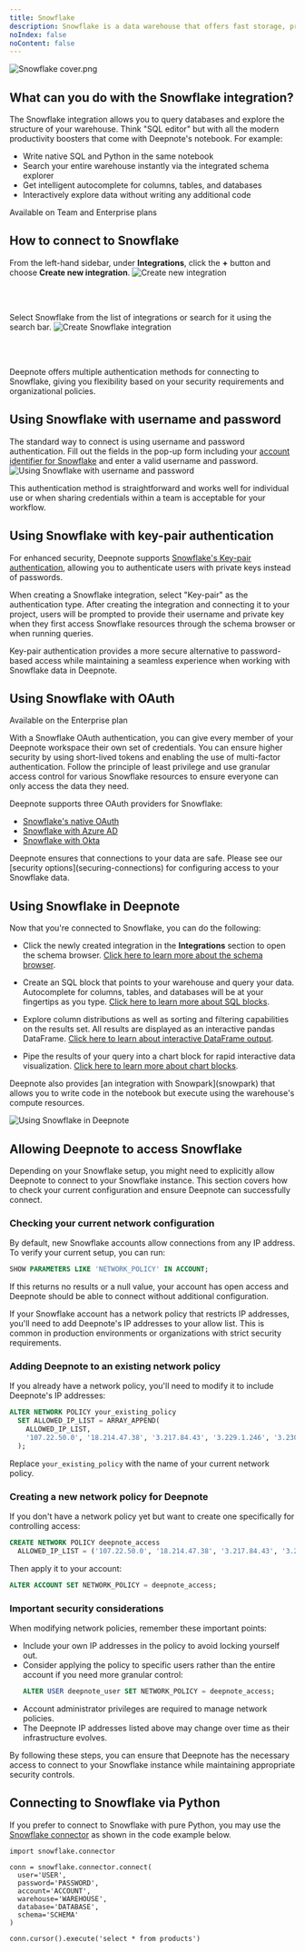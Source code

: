 ```yaml
---
title: Snowflake
description: Snowflake is a data warehouse that offers fast storage, processing, and analytics solutions. Deepnote integrates with Snowflake seamlessly to bring the cloud data warehouse to your notebook.
noIndex: false
noContent: false
---
```


![Snowflake cover.png](https://media.graphassets.com/X5pt4d9TSGsHFkxzGHCa)

## What can you do with the Snowflake integration?

The Snowflake integration allows you to query databases and explore the structure of your warehouse. Think "SQL editor" but with all the modern productivity boosters that come with Deepnote's notebook. For example:

- Write native SQL and Python in the same notebook
- Search your entire warehouse instantly via the integrated schema explorer
- Get intelligent autocomplete for columns, tables, and databases
- Interactively explore data without writing any additional code

<Callout status="info">
Available on Team and Enterprise plans
</Callout>

## How to connect to Snowflake

From the left-hand sidebar, under **Integrations**, click the **+** button and choose **Create new integration**.
![Create new integration](https://media.graphassets.com/U4rUqFckSUObXKjdz7kt)

<br></br>

Select Snowflake from the list of integrations or search for it using the search bar.
![Create Snowflake integration](https://media.graphassets.com/2QV1OQVRCK0BsVP9uAlN)

<br></br>

Deepnote offers multiple authentication methods for connecting to Snowflake, giving you flexibility based on your security requirements and organizational policies.

## Using Snowflake with username and password

The standard way to connect is using username and password authentication. Fill out the fields in the pop-up form including your [account identifier for Snowflake](https://docs.snowflake.com/en/user-guide/admin-account-identifier) and enter a valid username and password.
![Using Snowflake with username and password](https://media.graphassets.com/ZpqWyleHTba6LOwKMouI)

This authentication method is straightforward and works well for individual use or when sharing credentials within a team is acceptable for your workflow.

## Using Snowflake with key-pair authentication

For enhanced security, Deepnote supports [Snowflake's Key-pair authentication](/docs/snowflake-with-key-pair-authentication), allowing you to authenticate users with private keys instead of passwords.

When creating a Snowflake integration, select "Key-pair" as the authentication type. After creating the integration and connecting it to your project, users will be prompted to provide their username and private key when they first access Snowflake resources through the schema browser or when running queries.

Key-pair authentication provides a more secure alternative to password-based access while maintaining a seamless experience when working with Snowflake data in Deepnote.

## Using Snowflake with OAuth

<Callout status="info">
Available on the Enterprise plan
</Callout>

With a Snowflake OAuth authentication, you can give every member of your Deepnote workspace their own set of credentials. You can ensure higher security by using short-lived tokens and enabling the use of multi-factor authentication. Follow the principle of least privilege and use granular access control for various Snowflake resources to ensure everyone can only access the data they need.

Deepnote supports three OAuth providers for Snowflake:

- [Snowflake's native OAuth](/docs/snowflake-oauth)
- [Snowflake with Azure AD](/docs/snowflake-with-azure-ad)
- [Snowflake with Okta](/docs/snowflake-with-okta)

<Callout status="success">
Deepnote ensures that connections to your data are safe. Please see our [security options](securing-connections) for configuring access to your Snowflake data.
</Callout>

## Using Snowflake in Deepnote

Now that you're connected to Snowflake, you can do the following:

- Click the newly created integration in the **Integrations** section to open the schema browser. [Click here to learn more about the schema browser](schema-browser).

- Create an SQL block that points to your warehouse and query your data. Autocomplete for columns, tables, and databases will be at your fingertips as you type. [Click here to learn more about SQL blocks](sql-cells).

- Explore column distributions as well as sorting and filtering capabilities on the results set. All results are displayed as an interactive pandas DataFrame. [Click here to learn about interactive DataFrame output](variable-explorer#interactive-dataframe-output).

- Pipe the results of your query into a chart block for rapid interactive data visualization. [Click here to learn more about chart blocks](chart-blocks).

<Callout status="success">
Deepnote also provides [an integration with Snowpark](snowpark) that allows you to write code in the notebook but execute using the warehouse's compute resources.
</Callout>

![Using Snowflake in Deepnote](https://media.graphassets.com/EOyNjvLRkeiRGfmWyGLt)

## Allowing Deepnote to access Snowflake

Depending on your Snowflake setup, you might need to explicitly allow Deepnote to connect to your Snowflake instance. This section covers how to check your current configuration and ensure Deepnote can successfully connect.

### Checking your current network configuration

By default, new Snowflake accounts allow connections from any IP address. To verify your current setup, you can run:

```sql
SHOW PARAMETERS LIKE 'NETWORK_POLICY' IN ACCOUNT;
```

If this returns no results or a null value, your account has open access and Deepnote should be able to connect without additional configuration.

If your Snowflake account has a network policy that restricts IP addresses, you'll need to add Deepnote's IP addresses to your allow list. This is common in production environments or organizations with strict security requirements.

### Adding Deepnote to an existing network policy

If you already have a network policy, you'll need to modify it to include Deepnote's IP addresses:

```sql
ALTER NETWORK POLICY your_existing_policy
  SET ALLOWED_IP_LIST = ARRAY_APPEND(
    ALLOWED_IP_LIST,
    '107.22.50.0', '18.214.47.38', '3.217.84.43', '3.229.1.246', '3.230.201.213', '44.216.70.44', '52.21.216.28', '52.55.205.54', '54.144.37.244', '54.165.20.26', '54.235.42.8', '54.242.142.100'
  );
```

Replace `your_existing_policy` with the name of your current network policy.

### Creating a new network policy for Deepnote

If you don't have a network policy yet but want to create one specifically for controlling access:

```sql
CREATE NETWORK POLICY deepnote_access
  ALLOWED_IP_LIST = ('107.22.50.0', '18.214.47.38', '3.217.84.43', '3.229.1.246', '3.230.201.213', '44.216.70.44', '52.21.216.28', '52.55.205.54', '54.144.37.244', '54.165.20.26', '54.235.42.8', '54.242.142.100');
```

Then apply it to your account:

```sql
ALTER ACCOUNT SET NETWORK_POLICY = deepnote_access;
```

### Important security considerations

When modifying network policies, remember these important points:

- Include your own IP addresses in the policy to avoid locking yourself out.
- Consider applying the policy to specific users rather than the entire account if you need more granular control:
  ```sql
  ALTER USER deepnote_user SET NETWORK_POLICY = deepnote_access;
  ```
- Account administrator privileges are required to manage network policies.
- The Deepnote IP addresses listed above may change over time as their infrastructure evolves.

By following these steps, you can ensure that Deepnote has the necessary access to connect to your Snowflake instance while maintaining appropriate security controls.

## Connecting to Snowflake via Python

If you prefer to connect to Snowflake with pure Python, you may use the [Snowflake connector](https://docs.snowflake.com/en/user-guide/python-connector-example.html) as shown in the code example below.

```
import snowflake.connector

conn = snowflake.connector.connect(
  user='USER',
  password='PASSWORD',
  account='ACCOUNT',
  warehouse='WAREHOUSE',
  database='DATABASE',
  schema='SCHEMA'
)

conn.cursor().execute('select * from products')
```
